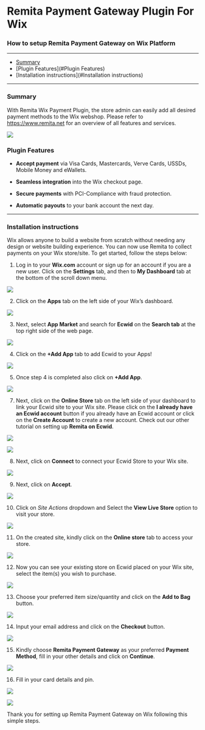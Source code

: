 # Remita Payment Gateway Plugin For Wix
### How to setup Remita Payment Gateway on Wix Platform

---
- [Summary](#summary)
- [Plugin Features](#Plugin Features)
- [Installation instructions](#Installation instructions)
---
### Summary

With Remita Wix Payment Plugin, the store admin can easily add all desired payment methods to the Wix webshop. Please refer to https://www.remita.net for an overview of all features and services.

![](assets/remita-inline.png)

### Plugin Features

*   __Accept payment__ via Visa Cards, Mastercards, Verve Cards, USSDs, Mobile Money and eWallets.

* 	__Seamless integration__ into the Wix checkout page.

* 	__Secure payments__ with PCI-Compliance with fraud protection.

* 	__Automatic payouts__ to your bank account the next day.

---

### Installation instructions

Wix allows anyone to build a website from scratch without needing any design or website building experience. You can now use Remita to collect payments on your Wix store/site. To get started, follow the steps below:

1. Log in to your __Wix.com__ account or sign up for an account if you are a new user. Click on the __Settings__ tab, and then to __My Dashboard__ tab at the bottom of the scroll down menu.

![](assets/wix-dashboard.png)

2. Click on the __Apps__ tab on the left side of your Wix’s dashboard.

![](assets/wix-apps.png)

3. Next, select __App Market__ and search for __Ecwid__ on the __Search tab__ at the top right side of the web page.

![](assets/wix-appmarket.png)

4. Click on the __+Add App__ tab to add Ecwid to your Apps!

![](assets/wix-search.png)

5. Once step 4 is completed also click on __+Add App__.

![](assets/wix-addtosite.png)

7. Next, click on the __Online Store__ tab on the left side of your dashboard to link your Ecwid site to your Wix site. Please click on the __I already have an Ecwid account__ button if you already have an Ecwid account or click on the __Create Account__ to create a new account. Check out our other tutorial on setting up __Remita on Ecwid__.

![](assets/wix-addtosite.png)

![](assets/wix-addsuccess.png)

8. Next, click on __Connect__ to connect your Ecwid Store to your Wix site.

![](assets/wix-connect.png)

9. Next, click on __Accept__.

![](assets/wix-accept.png)

10. Click on _Site Actions_ dropdown and Select the __View Live Store__ option to visit your store.

![](assets/wix-live.png)

11. On the created site, kindly click on the __Online store__ tab to access your store.

![](assets/wix-viewonline.png)

12. Now you can see your existing store on Ecwid placed on your Wix site, select the item(s) you wish to purchase.

![](assets/wix-onlinestore.png)

13. Choose your preferred item size/quantity and click on the __Add to Bag__ button.

![](assets/wix-buy.png)

14. Input your email address and click on the __Checkout__ button.

![](assets/wix-checkoutnew.png)

15. Kindly choose __Remita Payment Gateway__ as your preferred __Payment Method__, fill in your other details and click on __Continue__.

![](assets/remita-inline2.png)

16. Fill in your card details and pin.

![](assets/remita-inline2.png)

![](assets/remita-success.png)

Thank you for setting up Remita Payment Gateway on Wix following this simple steps.
